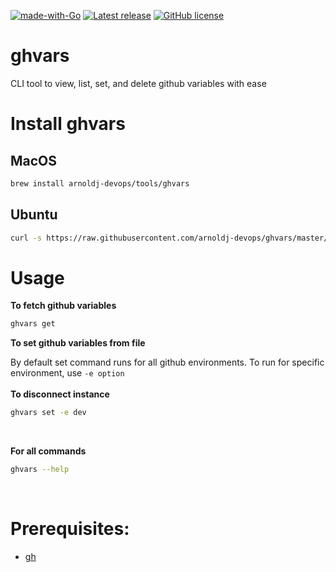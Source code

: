[![made-with-Go](https://img.shields.io/badge/Made%20with-Go-1f425f.svg)](https://go.dev/)
[![Latest release](https://badgen.net/github/release/arnoldj-devops/ghvars)](https://github.com/arnoldj-devops/ghvars/releases)
[![GitHub license](https://img.shields.io/github/license/arnoldj-devops/ghvars.svg)](https://github.com/arnoldj-devops/ghvars/blob/master/LICENSE)

# ghvars
CLI tool to view, list, set, and delete github variables with ease

# Install ghvars

## MacOS

```bash
brew install arnoldj-devops/tools/ghvars
```

## Ubuntu

```bash
curl -s https://raw.githubusercontent.com/arnoldj-devops/ghvars/master/scripts/install.sh | bash
```

# Usage

**To fetch github variables** <br />

```bash
ghvars get
```

**To set github variables from file**

By default set command runs for all github environments. To run for specific environment, use `-e option` <br />
<br />
**To disconnect instance** <br />

```bash
ghvars set -e dev
```

<br />

**For all commands** <br />

```bash
ghvars --help
```

 <br />

# Prerequisites:

- [gh](https://cli.github.com/)
